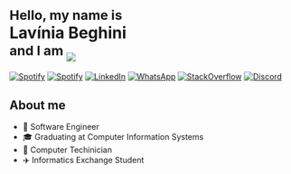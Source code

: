 <h1>
<sub> Hello, my name is </sub> <br>
Lavínia Beghini <br>
<sup> and I am </sup> <img src="https://readme-typing-svg.herokuapp.com?color=03989E&size=24&vCenter=true&width=170&height=32&lines=a+Developer;a+Student;Curious"/>
</h1>

[![Spotify](https://img.shields.io/badge/-Gmail-03989E?style=flat-square&labelColor=03989E&logo=gmail&logoColor=white&link=mailto:lavinia.beghini@gmail.com)](mailto:lavinia.beghini@gmail.com)
[![Spotify](https://img.shields.io/badge/-Spotify-03989E?style=flat-square&labelColor=03989E&logo=spotify&logoColor=white&link=https://open.spotify.com/user/hobbit.beghini?si=ace7584717104fcf)](https://open.spotify.com/user/hobbit.beghini?si=ace7584717104fcf)
[![LinkedIn](https://img.shields.io/badge/-Linkedin-03989E?style=flat-square&logo=Linkedin&logoColor=white&link=https://www.linkedin.com/in/beghini/)](https://www.linkedin.com/in/beghini/)
[![WhatsApp](https://img.shields.io/badge/-WhatsApp-03989E?style=flat-square&labelColor=03989E&logo=whatsapp&logoColor=white&link=https://api.whatsapp.com/send?phone=5532988995958)](https://api.whatsapp.com/send?phone=5532988995958)
[![StackOverflow](https://img.shields.io/badge/-StackOverflow-03989E?style=flat-square&labelColor=03989E&logo=stackoverflow&logoColor=white&link=https://stackoverflow.com/users/13160199/lavínia-beghini?tab=profile)](https://stackoverflow.com/users/13160199/lavínia-beghini?tab=profile)
[![Discord](https://img.shields.io/badge/-Discord-03989E?style=flat-square&labelColor=03989E&logo=discord&logoColor=white&link=https://discordapp.com/users/impatient/6632)](https://discordapp.com/users/impatient/6632)

## About me

- 🚀 Software Engineer
- 🎓 Graduating at Computer Information Systems 
- 💾 Computer Techinician 
- ✈️ Informatics Exchange Student
